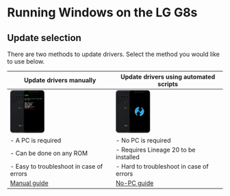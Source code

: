 # Running Windows on the LG G8s

## Update selection
There are two methods to update drivers. Select the method you would like to use below.

| **Update drivers manually** | **Update drivers using automated scripts** 
|------------------------------------------------------------------------------------------------------------------------|-------------------------------------------------------------------------------------------------------------------
| <a href="update.md"><img src="https://github.com/n00b69/woa-betalm/blob/main/guide/zmanual.png" width="80"></a> | <a href="nopcupdate.md"><img src="https://github.com/n00b69/woa-betalm/blob/main/guide/znopc.png" width="80"></a>
| - A PC is required | - No PC is required
| - Can be done on any ROM | - Requires Lineage 20 to be installed
| - Easy to troubleshoot in case of errors | - Hard to troubleshoot in case of errors
| [Manual guide](update.md) | [No-PC guide](nopcupdate.md)












